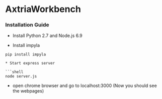 # AxtriaWorkbench
### Installation Guide

* Install Python 2.7 and Node.js 6.9

* Install impyla

```shell
pip install impyla

* Start express server

```shell
node server.js
```

* open chrome browser and go to localhost:3000 (Now you should see the webpages)
